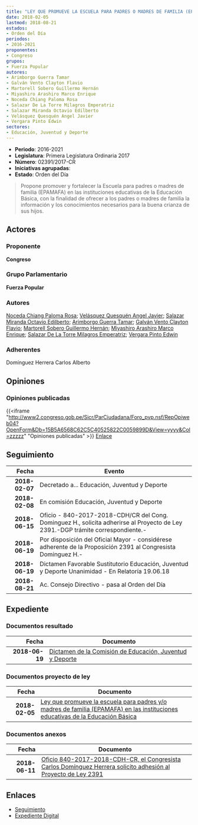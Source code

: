 ```yaml
---
title: "LEY QUE PROMUEVE LA ESCUELA PARA PADRES O MADRES DE FAMILIA (EPAMAFA) EN LAS INSTITUCIONES EDUCATIVAS DE LA EDUCACIÓN BÁSICA"
date: 2018-02-05
lastmod: 2018-08-21
estados:
- Orden del Día
periodos:
- 2016-2021
proponentes:
- Congreso
grupos:
- Fuerza Popular
autores:
- Arimborgo Guerra Tamar
- Galván Vento Clayton Flavio
- Martorell Sobero Guillermo Hernán
- Miyashiro Arashiro Marco Enrique
- Noceda Chiang Paloma Rosa
- Salazar De La Torre Milagros Emperatriz
- Salazar Miranda Octavio Edilberto
- Velásquez Quesquén Angel Javier
- Vergara Pinto Edwin
sectores:
- Educación, Juventud y Deporte
---
```

- **Periodo**: 2016-2021
- **Legislatura**: Primera Legislatura Ordinaria 2017
- **Número**: 02391/2017-CR
- **Iniciativas agrupadas**: 
- **Estado**: Orden del Día

> Propone promover y fortalecer la Escuela para padres o madres de familia (EPAMAFA) en las instituciones educativas de la Educación Básica, con la finalidad de ofrecer a los padres o madres de familia la información y los conocimientos necesarios para la buena crianza de sus hijos.


## Actores

### Proponente

**Congreso**

### Grupo Parlamentario

**Fuerza Popular**

### Autores

[Noceda Chiang Paloma Rosa](mailto:mailto:pnoceda@congreso.gob.pe); [Velásquez Quesquén Angel Javier](mailto:mailto:jvelasquezq@congreso.gob.pe); [Salazar Miranda Octavio Edilberto](mailto:mailto:osalazar@congreso.gob.pe); [Arimborgo Guerra Tamar](mailto:mailto:tarimborgo@congreso.gob.pe); [Galván Vento Clayton Flavio](mailto:mailto:cgalvan@congreso.gob.pe); [Martorell Sobero Guillermo Hernán](mailto:mailto:gmartorell@congreso.gob.pe); [Miyashiro Arashiro Marco Enrique](mailto:mailto:mmiyashiro@congreso.gob.pe); [Salazar De La Torre Milagros Emperatriz](mailto:mailto:msalazard@congreso.gob.pe); [Vergara Pinto Edwin](mailto:mailto:evergara@congreso.gob.pe)

### Adherentes

Domínguez Herrera Carlos Alberto

## Opiniones

### Opiniones publicadas

{{<iframe "http://www2.congreso.gob.pe/Sicr/ParCiudadana/Foro_pvp.nsf/RepOpiweb04?OpenForm&Db=15B5A6568C62C5C40525822C0059899D&View=yyyy&Col=zzzzz" "Opiniones publicadas" >}}
[Enlace](http://www2.congreso.gob.pe/Sicr/ParCiudadana/Foro_pvp.nsf/RepOpiweb04?OpenForm&Db=15B5A6568C62C5C40525822C0059899D&View=yyyy&Col=zzzzz)


## Seguimiento

| Fecha | Evento |
|------:|--------|
| **2018-02-07** | Decretado a... Educación, Juventud y Deporte |
| **2018-02-08** | En comisión Educación, Juventud y Deporte |
| **2018-06-15** | Oficio - 840-2017-2018-CDH/CR del Cong. Dominguez H., solicita adherirse al Proyecto de Ley 2391.-DGP trámite correspondiente.- |
| **2018-06-19** | Por disposición del Oficial Mayor - considérese adherente de la Proposición 2391 al Congresista Dominguez H.- |
| **2018-06-19** | Dictamen Favorable Sustitutorio Educación, Juventud y Deporte Unanimidad - En Relatoría 19.06.18 |
| **2018-08-21** | Ac. Consejo Directivo - pasa al Orden del Día |

## Expediente

### Documentos resultado

| Fecha | Documento |
|------:|-----------|
| **2018-06-19** | [Dictamen de la Comisión de Educación, Juventud y Deporte](http://www.leyes.congreso.gob.pe/Documentos/2016_2021/Dictamenes/Proyectos_de_Ley/02391DC10MAY20180619.PDF) |

### Documentos proyecto de ley

| Fecha | Documento |
|------:|-----------|
| **2018-02-05** | [Ley que promueve la escuela para padres y/o madres de familia (EPAMAFA) en las instituciones educativas de la Educación Básica](http://www.leyes.congreso.gob.pe/Documentos/2016_2021/Proyectos_de_Ley_y_de_Resoluciones_Legislativas/PL0239120180205..PDF) |

### Documentos anexos

| Fecha | Documento |
|------:|-----------|
| **2018-06-11** | [Oficio 840-2017-2018-CDH-CR, el Congresista Carlos Domínguez Herrera solicito adhesión al Proyecto de Ley 2391](http://www.leyes.congreso.gob.pe/Documentos/2016_2021/Adhesiones/Proyectos_de_Ley/OFICIO-840-2017-2018-CDH-CR.pdf) |

## Enlaces

- [Seguimiento](http://www2.congreso.gob.pe/Sicr/TraDocEstProc/CLProLey2016.nsf/f7fff46988ca05b1052578e100829cc7/064bde50005e37f00525822c00587108?OpenDocument)
- [Expediente Digital](http://www2.congreso.gob.pe/Sicr/TraDocEstProc/Expvirt_2011.nsf/visbusqptramdoc1621/02391?opendocument)

